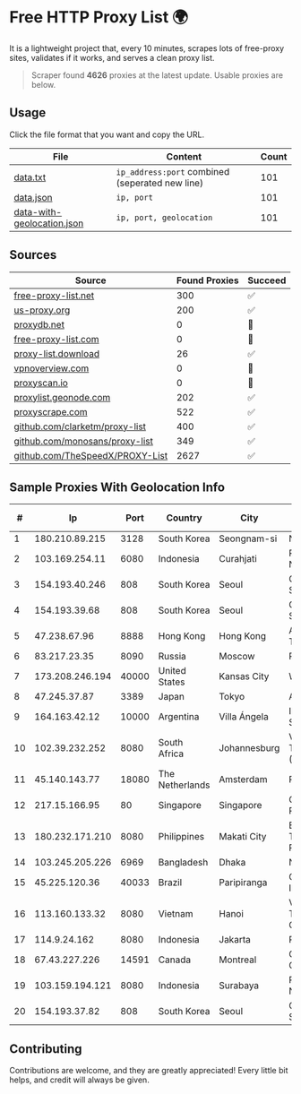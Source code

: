 
# Free HTTP Proxy List 🌍

It is a lightweight project that, every 10 minutes, scrapes lots of free-proxy sites, validates if it works, and serves a clean proxy list.


> Scraper found **4626** proxies at the latest update. Usable proxies are below.

## Usage

Click the file format that you want and copy the URL.


|File|Content|Count|
|----|-------|-----|
|[data.txt](https://raw.githubusercontent.com/themiralay/Proxy-List-World/master/data.txt)|`ip_address:port` combined (seperated new line)|101|
|[data.json](https://raw.githubusercontent.com/themiralay/Proxy-List-World/master/data.json)|`ip, port`|101|
|[data-with-geolocation.json](https://raw.githubusercontent.com/themiralay/Proxy-List-World/master/data-with-geolocation.json)|`ip, port, geolocation`|101|

## Sources

|Source|Found Proxies|Succeed|
|------|-------------|-------|
|[free-proxy-list.net](https://free-proxy-list.net)|300|✅|
|[us-proxy.org](https://www.us-proxy.org)|200|✅|
|[proxydb.net](http://proxydb.net)|0|🚫|
|[free-proxy-list.com](https://free-proxy-list.com/?page=&port=&type%5B%5D=http&type%5B%5D=https&up_time=0&search=Search)|0|🚫|
|[proxy-list.download](https://www.proxy-list.download/HTTP)|26|✅|
|[vpnoverview.com](https://vpnoverview.com/privacy/anonymous-browsing/free-proxy-servers)|0|🚫|
|[proxyscan.io](https://www.proxyscan.io)|0|🚫|
|[proxylist.geonode.com](https://proxylist.geonode.com/api/proxy-list?limit=300&page=1&sort_by=lastChecked&sort_type=desc&protocols=http,https)|202|✅|
|[proxyscrape.com](https://api.proxyscrape.com/v2/?request=displayproxies&protocol=http&timeout=10000&country=all&ssl=all&anonymity=all)|522|✅|
|[github.com/clarketm/proxy-list](https://raw.githubusercontent.com/clarketm/proxy-list/master/proxy-list-raw.txt)|400|✅|
|[github.com/monosans/proxy-list](https://raw.githubusercontent.com/monosans/proxy-list/main/proxies/http.txt)|349|✅|
|[github.com/TheSpeedX/PROXY-List](https://raw.githubusercontent.com/TheSpeedX/PROXY-List/master/http.txt)|2627|✅|


## Sample Proxies With Geolocation Info

|#|Ip|Port|Country|City|Internet Service Provider|
|-|--|----|-------|----|-------------------------|
|1|180.210.89.215|3128|South Korea|Seongnam-si|NHNCLOUD|
|2|103.169.254.11|6080|Indonesia|Curahjati|PT Master Star Network|
|3|154.193.40.246|808|South Korea|Seoul|Octopus Web Solution Inc|
|4|154.193.39.68|808|South Korea|Seoul|Octopus Web Solution Inc|
|5|47.238.67.96|8888|Hong Kong|Hong Kong|Alibaba (US) Technology Co., Ltd.|
|6|83.217.23.35|8090|Russia|Moscow|PJSC Rostelecom|
|7|173.208.246.194|40000|United States|Kansas City|WholeSale Internet|
|8|47.245.37.87|3389|Japan|Tokyo|Alibaba Cloud LLC|
|9|164.163.42.12|10000|Argentina|Villa Ángela|Interret Villa Angela SRL|
|10|102.39.232.252|8080|South Africa|Johannesburg|Vox Telecommunications (Pty) Limited|
|11|45.140.143.77|18080|The Netherlands|Amsterdam|RoyaleHosting BV|
|12|217.15.166.95|80|Singapore|Singapore|Contabo Asia Private Limited|
|13|180.232.171.210|8080|Philippines|Makati City|Eastern Telecommunications Philippines, Inc.|
|14|103.245.205.226|6969|Bangladesh|Dhaka|Next Online Limited|
|15|45.225.120.36|40033|Brazil|Paripiranga|Centrosulnet Informatica Eireli|
|16|113.160.133.32|8080|Vietnam|Hanoi|VietNam Post and Telecom Corporation|
|17|114.9.24.162|8080|Indonesia|Jakarta|PT. INDOSAT Tbk|
|18|67.43.227.226|14591|Canada|Montreal|GloboTech Communications|
|19|103.159.194.121|8080|Indonesia|Surabaya|PT Giga Digital Nusantara|
|20|154.193.37.82|808|South Korea|Seoul|Octopus Web Solution Inc|



## Contributing

Contributions are welcome, and they are greatly appreciated! Every
little bit helps, and credit will always be given.

